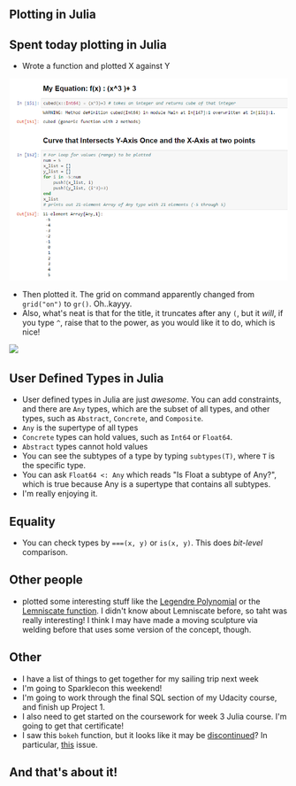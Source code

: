 ## Plotting in Julia

## Spent today plotting in Julia

- Wrote a function and plotted X against Y 

<img src="/images/jules/j_001.png" width="800">

- Then plotted it. The grid on command apparently changed from 
  ```grid("on")``` to ```gr()```. Oh..kayyy. 
- Also, what's neat is that for the title, it truncates after any ```(```,
  but it *will*, if you type ```^```, raise that to the power, as you would like it
  to do, which is nice!
  
<img src="/images/jules/j_002.png" width="800">

## User Defined Types in Julia
- User defined types in Julia are just *awesome*.
  You can add constraints, and there are ```Any``` types,
  which are the subset of all types, and other types,
  such as ```Abstract```, ```Concrete```, and ```Composite```. 
- ```Any``` is the supertype of all types
- ```Concrete``` types can hold values, such as ```Int64``` or ```Float64```.
- ```Abstract``` types cannot hold values
- You can see the subtypes of a type by typing ```subtypes(T)```, where ```T``` is the specific type.
- You can ask ```Float64 <: Any``` which reads "Is Float a subtype of Any?", which is true because 
  Any is a supertype that contains all subtypes.
- I'm really enjoying it. 

## Equality
- You can check types by 
```===(x, y)``` or ```is(x, y)```.
This does *bit-level* comparison. 
  
## Other people
- plotted some interesting stuff like the [Legendre Polynomial](https://en.wikipedia.org/wiki/Legendre_polynomials) or the [Lemniscate function](https://en.wikipedia.org/wiki/Lemniscate_of_Bernoulli). I didn't know about Lemniscate before, so taht was really interesting!
I think I may have made a moving sculpture via welding before that uses some version of the concept, though.
  
## Other
- I have a list of things to get together for my sailing trip next week
- I'm going to Sparklecon this weekend!
- I'm going to work through the final SQL section of my Udacity course,
  and finish up Project 1.
- I also need to get started on the coursework for week 3 Julia course.
  I'm going to get that certificate!
- I saw this ```bokeh``` function, but it looks like it may be [discontinued](https://github.com/samuelcolvin/Bokeh.jl)?
  In particular, [this](https://github.com/samuelcolvin/Bokeh.jl/issues/38) issue.
  
## And that's about it!

